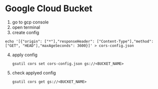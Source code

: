 # Google Cloud Bucket
1. go to gcp console
2. open terminal
3. create config

```
echo '[{"origin": ["*"],"responseHeader": ["Content-Type"],"method": ["GET", "HEAD"],"maxAgeSeconds": 3600}]' > cors-config.json
```

4. apply config

    ```
    gsutil cors set cors-config.json gs://<BUCKET_NAME>
    ```

5. check applyed config
    ```
    gsutil cors get gs://<BUCKET_NAME>
    ```

